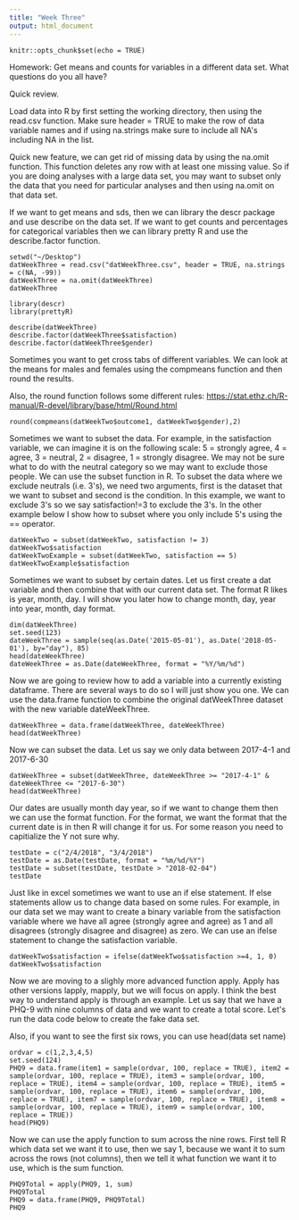 ```yaml
---
title: "Week Three"
output: html_document
---
```


```{r setup, include=FALSE}
knitr::opts_chunk$set(echo = TRUE)
```
Homework: Get means and counts for variables in a different data set.  What questions do you all have?

Quick review.  

Load data into R by first setting the working directory, then using the read.csv function.  Make sure header = TRUE to make the row of data variable names and if using na.strings make sure to include all NA's including NA in the list.

Quick new feature, we can get rid of missing data by using the na.omit function.  This function deletes any row with at least one missing value.  So if you are doing analyses with a large data set, you may want to subset only the data that you need for particular analyses and then using na.omit on that data set.

If we want to get means and sds, then we can library the descr package and use describe on the data set.  If we want to get counts and percentages for categorical variables then we can library pretty R and use the describe.factor function.
```{r}
setwd("~/Desktop")
datWeekThree = read.csv("datWeekThree.csv", header = TRUE, na.strings = c(NA, -99))
datWeekThree = na.omit(datWeekThree)
datWeekThree

library(descr)
library(prettyR)

describe(datWeekThree)
describe.factor(datWeekThree$satisfaction)
describe.factor(datWeekThree$gender)
```
Sometimes you want to get cross tabs of different variables.  We can look at the means for males and females using the compmeans function and then round the results.

Also, the round function follows some different rules: https://stat.ethz.ch/R-manual/R-devel/library/base/html/Round.html
```{r}
round(compmeans(datWeekTwo$outcome1, datWeekTwo$gender),2)
```
Sometimes we want to subset the data.  For example, in the satisfaction variable, we can imagine it is on the following scale: 5 = strongly agree, 4 = agree, 3 = neutral, 2 = disagree, 1 = strongly disagree.  We may not be sure what to do with the neutral category so we may want to exclude those people.  We can use the subset function in R.  To subset the data where we exclude neutrals (i.e. 3's), we need two arguments, first is the dataset that we want to subset and second is the condition.  In this example, we want to exclude 3's so we say satisfaction!=3 to exclude the 3's.  In the other example below I show how to subset where you only include 5's using the == operator.  
```{r}
datWeekTwo = subset(datWeekTwo, satisfaction != 3)
datWeekTwo$satisfaction
datWeekTwoExample = subset(datWeekTwo, satisfaction == 5)
datWeekTwoExample$satisfaction
```
Sometimes we want to subset by certain dates.  Let us first create a dat variable and then combine that with our current data set.  The format R likes is year, month, day.  I will show you later how to change month, day, year into year, month, day format.
```{r}
dim(datWeekThree)
set.seed(123)
dateWeekThree = sample(seq(as.Date('2015-05-01'), as.Date('2018-05-01'), by="day"), 85)
head(dateWeekThree)
dateWeekThree = as.Date(dateWeekThree, format = "%Y/%m/%d")
```
Now we are going to review how to add a variable into a currently existing dataframe.  There are several ways to do so I will just show you one.  We can use the data.frame function to combine the original datWeekThree dataset with the new variable dateWeekThree.    
```{r}
datWeekThree = data.frame(datWeekThree, dateWeekThree)
head(datWeekThree)
```
Now we can subset the data.  Let us say we only data between 2017-4-1 and 2017-6-30
```{r}
datWeekThree = subset(datWeekThree, dateWeekThree >= "2017-4-1" & dateWeekThree <= "2017-6-30")
head(datWeekThree)
```
Our dates are usually month day year, so if we want to change them then we can use the format function. For the format, we want the format that the current date is in then R will change it for us.  For some reason you need to capitialize the Y not sure why.
```{r}
testDate = c("2/4/2018", "3/4/2018")
testDate = as.Date(testDate, format = "%m/%d/%Y")
testDate = subset(testDate, testDate > "2018-02-04")
testDate
```
Just like in excel sometimes we want to use an if else statement.  If else statements allow us to change data based on some rules.  For example, in our data set we may want to create a binary variable from the satisfaction variable where we have all agree (strongly agree and agree) as 1 and all disagrees (strongly disagree and disagree) as zero.  We can use an ifelse statement to change the satisfaction variable.  
```{r}
datWeekTwo$satisfaction = ifelse(datWeekTwo$satisfaction >=4, 1, 0)
datWeekTwo$satisfaction
```
Now we are moving to a slighly more advanced function apply.  Apply has other versions lapply, mapply, but we will focus on apply.  I think the best way to understand apply is through an example.  Let us say that we have a PHQ-9 with nine columns of data and we want to create a total score.  Let's run the data code below to create the fake data set.

Also, if you want to see the first six rows, you can use head(data set name)
```{r}
ordvar = c(1,2,3,4,5)
set.seed(124)
PHQ9 = data.frame(item1 = sample(ordvar, 100, replace = TRUE), item2 = sample(ordvar, 100, replace = TRUE), item3 = sample(ordvar, 100, replace = TRUE), item4 = sample(ordvar, 100, replace = TRUE), item5 = sample(ordvar, 100, replace = TRUE), item6 = sample(ordvar, 100, replace = TRUE), item7 = sample(ordvar, 100, replace = TRUE), item8 = sample(ordvar, 100, replace = TRUE), item9 = sample(ordvar, 100, replace = TRUE))
head(PHQ9)
```
Now we can use the apply function to sum across the nine rows.  First tell R which data set we want it to use, then we say 1, because we want it to sum across the rows (not columns), then we tell it what function we want it to use, which is the sum function.
```{r}
PHQ9Total = apply(PHQ9, 1, sum)
PHQ9Total
PHQ9 = data.frame(PHQ9, PHQ9Total)
PHQ9
```





